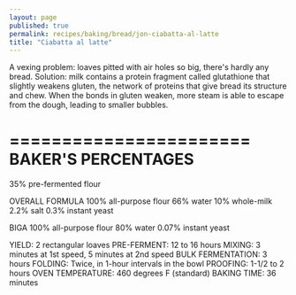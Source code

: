 ```yaml
---
layout: page
published: true
permalink: recipes/baking/bread/jon-ciabatta-al-latte
title: "Ciabatta al latte"
---
```


A vexing problem: loaves pitted with air holes so big, there's hardly any bread. Solution: milk contains a protein fragment called glutathione that slightly weakens gluten, the network of proteins that give bread its structure and chew. When the bonds in gluten weaken, more steam is able to escape from the dough, leading to smaller bubbles.

=======================
BAKER'S PERCENTAGES
======================
35% pre-fermented flour

OVERALL FORMULA
100% all-purpose flour
66% water
10% whole-milk
2.2% salt
0.3% instant yeast

BIGA
100% all-purpose flour
80% water
0.07% instant yeast

YIELD: 2 rectangular loaves
PRE-FERMENT: 12 to 16 hours
MIXING: 3 minutes at 1st speed, 5 minutes at 2nd speed
BULK FERMENTATION: 3 hours
FOLDING: Twice, in 1-hour intervals in the bowl
PROOFING: 1-1/2 to 2 hours
OVEN TEMPERATURE: 460 degrees F (standard)
BAKING TIME: 36 minutes
